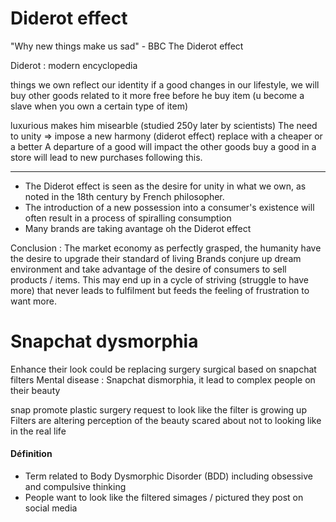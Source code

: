 # Diderot effect
"Why new things make us sad" - BBC
The Diderot effect

Diderot : modern encyclopedia 

things we own reflect our identity
if a good changes in our lifestyle, we will buy other goods related to it
more free before he buy item (u become a slave when you own a certain type of item)


luxurious makes him misearble (studied 250y later by scientists)
The need to unity => impose a new harmony (diderot effect)
replace with a cheaper or a better
A departure of a good will impact the other goods
buy a good in a store will lead to new purchases following this. 

___
- The Diderot effect is seen as the desire for unity in what we own, as noted in the 18th century by French philosopher.
- The introduction of a new possession into a consumer's existence will often result in a process of spiralling consumption 
- Many brands are taking avantage oh the Diderot effect

Conclusion : 
The market economy as perfectly grasped, the humanity have the desire to upgrade their standard of living 
Brands conjure up dream environment and take advantage of the desire of consumers to sell products / items. 
This may end up in a cycle of striving (struggle to have more) that never leads to fulfilment but feeds the feeling of frustration to want more. 

# Snapchat dysmorphia
Enhance their look could be replacing surgery
surgical based on snapchat filters
Mental disease : Snapchat dismorphia, it lead to complex people on their beauty 

snap promote plastic surgery
request to look like the filter is growing up
Filters are altering perception of the beauty
scared about not to looking like in the real life

#### Définition
- Term related to Body Dysmorphic Disorder (BDD) including obsessive and compulsive thinking 
- People want to look like the filtered simages / pictured they post on social media 
